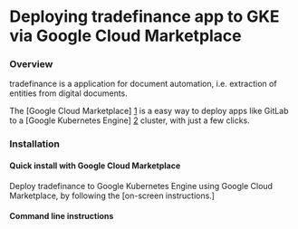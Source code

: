 # Deploying tradefinance app to GKE via Google Cloud Marketplace

### Overview
tradefinance is a application for document automation, i.e. extraction of entities from digital documents.

The 
[Google Cloud Marketplace] [1] 
is a easy way to deploy apps like GitLab to a 
[Google Kubernetes Engine] [2] 
cluster, with just a few clicks.

[1]: https://console.cloud.google.com/
[2]: https://cloud.google.com/kubernetes-engine/
### Installation

#### Quick install with Google Cloud Marketplace

Deploy tradefinance to Google Kubernetes Engine using Google Cloud Marketplace, by following the [on-screen instructions.]

#### Command line instructions

